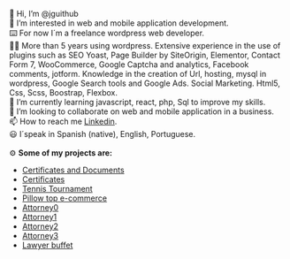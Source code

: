 👋 Hi, I’m @jguithub<br>
👀 I’m interested in web and mobile application development.<br>
⌨️ For now I´m a freelance wordpress web developer.<br>
🧑‍💻 More than 5 years using wordpress. Extensive experience in the use of plugins such as SEO Yoast, Page Builder by SiteOrigin, Elementor, Contact Form 7, WooCommerce, Google Captcha and analytics, Facebook comments, jotform. Knowledge in the creation of Url, hosting, mysql in wordpress, Google Search tools and Google Ads. Social Marketing. Html5, Css, Scss, Boostrap, Flexbox.<br>
🌱 I’m currently learning javascript, react, php, Sql to improve my skills.<br>
💞️ I’m looking to collaborate on web and mobile application in a business.<br>
📫 How to reach me [Linkedin](https://www.linkedin.com/in/juan-javier-r-114a3318a/).<br>
😃 I´speak in Spanish (native), English, Portuguese.<br>
<br>
⚙️ <strong>Some of my projects are:</strong>

- [Certificates and Documents](https://www.partidasmisiones.com.ar) 
- [Certificates](http://www.partidas.ar) 
- [Tennis Tournament](http://www.torneito.com.ar) 
- [Pillow top e-commerce](https://www.pillowtop.com.ar/) 
- [Attorney0](https://abogadosrr.com.ar/) 
- [Attorney1](https://estudiojuridicorr.com.ar/) 
- [Attorney2](https://estudioresek.com.ar/) 
- [Attorney3](http://yawny.com.ar/)
- [Lawyer buffet](https://romeroresek.com.ar/)
